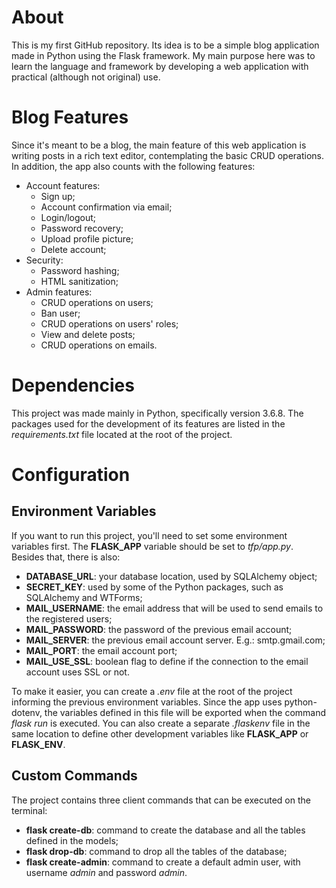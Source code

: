 # About

This is my first GitHub repository. Its idea is to be a simple blog application made in Python using the Flask framework. My main purpose here was to learn the language and framework by developing a web application with practical (although not original) use.

# Blog Features

Since it's meant to be a blog, the main feature of this web application is writing posts in a rich text editor, contemplating the basic CRUD operations. In addition, the app also counts with the following features:

- Account features:
  - Sign up;
  - Account confirmation via email;
  - Login/logout;
  - Password recovery;
  - Upload profile picture;
  - Delete account;
- Security:
  - Password hashing;
  - HTML sanitization;
- Admin features:
  - CRUD operations on users;
  - Ban user;
  - CRUD operations on users' roles;
  - View and delete posts;
  - CRUD operations on emails.

# Dependencies

This project was made mainly in Python, specifically version 3.6.8. The packages used for the development of its features are listed in the *requirements.txt* file located at the root of the project.

# Configuration

## Environment Variables

If you want to run this project, you'll need to set some environment variables first. The **FLASK_APP** variable should be set to *tfp/app.py*. Besides that, there is also:

- **DATABASE_URL**: your database location, used by SQLAlchemy object;
- **SECRET_KEY**: used by some of the Python packages, such as SQLAlchemy and WTForms;
- **MAIL_USERNAME**: the email address that will be used to send emails to the registered users;
- **MAIL_PASSWORD**: the password of the previous email account;
- **MAIL_SERVER**: the previous email account server. E.g.: smtp.gmail.com;
- **MAIL_PORT**: the email account port;
- **MAIL_USE_SSL**: boolean flag to define if the connection to the email account uses SSL or not.

To make it easier, you can create a *.env* file at the root of the project informing the previous environment variables. Since the app uses python-dotenv, the variables defined in this file will be exported when the command *flask run* is executed. You can also create a separate *.flaskenv* file in the same location to define other development variables like **FLASK_APP** or **FLASK_ENV**.

## Custom Commands

The project contains three client commands that can be executed on the terminal:

- **flask create-db**: command to create the database and all the tables defined in the models;
- **flask drop-db**: command to drop all the tables of the database;
- **flask create-admin**: command to create a default admin user, with username *admin* and password *admin*.

